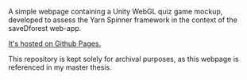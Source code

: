 A simple webpage containing a Unity WebGL quiz game mockup, developed to assess the Yarn Spinner framework in the context of the saveDforest web-app.

[It's hosted on Github Pages.](https://ricardosantosfc.github.io/Yarn_Test_2D/)

This repository is kept solely for archival purposes, as this webpage is referenced in my master thesis.


